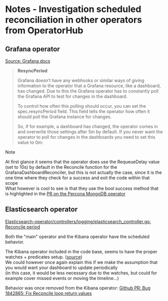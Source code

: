 # Notes - Investigation scheduled reconciliation in other operators from OperatorHub

## Grafana operator

[Source: Grafana docs](https://grafana.github.io/grafana-operator/docs/overview/)
> **ResyncPeriod**
>
> Grafana doesn’t have any webhooks or similar ways of giving information to the operator that a Grafana resource, like a dashboard, has changed. Due to this the Grafana operator has to constantly poll the Grafana API to test for changes in the dashboard.
>
> To control how often this polling should occur, you can set the spec.resyncPeriod field. This field tells the operator how often it should poll the Grafana instance for changes.
>
> So, if for example, a dashboard has changed, the operator comes in and overwrite those settings after 5m by default. If you never want the operator to poll for changes in the dashboards you need to set this value to 0m:

> [!NOTE]
> At first glance it seems that the operator does use the RequeueDelay value (set to 10s) by default in the Reconcile function for the GrafanaDashboardReconciler, but this is not actually the case, since it is the one time where they check for a success and exit the code within that scope  
> What however is cool to see is that they use the bool success method that is highlighted in the [PR on the Percona MongoDB operator](https://github.com/percona/percona-server-mongodb-operator/pull/880)

## Elasticsearch operator

[Elasticsearch-operator/controllers/logging/elasticsearch_controller.go: Reconcile period](https://github.com/openshift/elasticsearch-operator/blob/a5c132efd4e0ce83541d8c15ea4df23454c79e1f/controllers/logging/elasticsearch_controller.go#L32-L36)

Both the "main" operator and the Kibana operator have the scheduled behavior.

The Kibana operator included in the code base, seems to have the proper watches + predicates setup. ([source](https://github.com/openshift/elasticsearch-operator/blob/a5c132efd4e0ce83541d8c15ea4df23454c79e1f/controllers/logging/kibana_controller.go#L249-L321))  
We could however once again explain this if we make the assumption that you would want your dashboard to update periodically  
(in this case, it would be less necessary due to the watches, but could for example cover missed events or moving the timeline...)

Behavior was once removed from the Kibana operator: [Github PR: Bug 1842865: Fix Reconcile loop return values](https://github.com/openshift/elasticsearch-operator/pull/379/)
